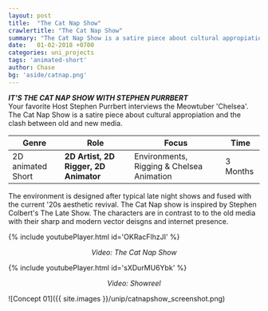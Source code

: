 ```yaml
---
layout: post
title:  "The Cat Nap Show"
crawlertitle: "The Cat Nap Show"
summary: "The Cat Nap Show is a satire piece about cultural appropiation and the clash between old and new media."
date:   01-02-2018 +0700
categories: uni_projects
tags: 'animated-short'
author: Chase
bg: 'aside/catnap.png'
---
```

*__IT'S THE CAT NAP SHOW WITH STEPHEN PURRBERT__* <br>
Your favorite Host Stephen Purrbert interviews the Meowtuber 'Chelsea'. The Cat Nap Show is a satire piece about cultural appropiation and the clash between old and new media.

Genre | Role | Focus | Time |
------------ | -------------| -------- |----|
2D animated Short | **2D Artist, 2D Rigger, 2D Animator** | Environments, Rigging & Chelsea Animation | 3 Months |


The environment is designed after typical late night shows and fused with the current '20s aesthetic revival. The Cat Nap show is inspired by Stephen Colbert's The Late Show. The characters are in contrast to to the old media with their sharp and modern vector deisgns and internet presence.


{% include youtubePlayer.html id='OKRacFlhzJI' %}
<p align="center"> <i>Video: The Cat Nap Show</i> </p>

{% include youtubePlayer.html id='sXDurMU6Ybk' %}
<p align="center"><i> Video: Showreel </i></p>

![Concept 01]({{ site.images }}/unip/catnapshow_screenshot.png)


